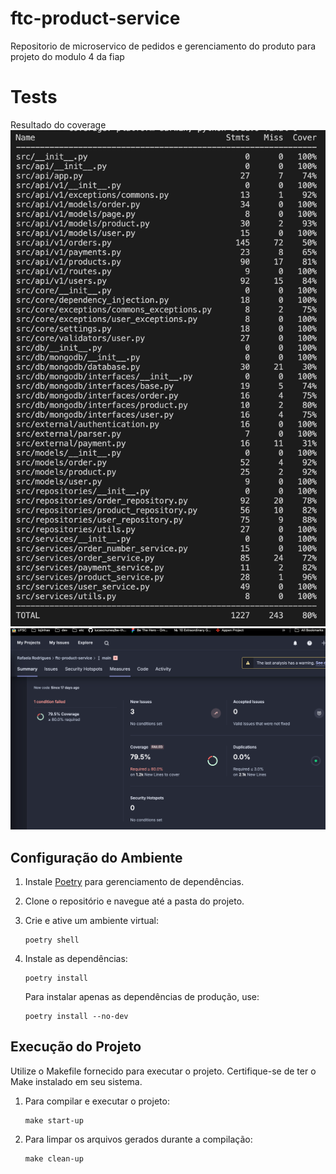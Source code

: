 # ftc-product-service

Repositorio de microservico de pedidos e gerenciamento do produto para projeto do modulo 4 da fiap

# Tests

Resultado do coverage
![Coverage Result](/docs/image.png)
![Sonar Result](/docs/Screenshot%202025-02-18%20at%2012.35.25.png)

## Configuração do Ambiente

1. Instale [Poetry](https://python-poetry.org/docs/) para gerenciamento de dependências.
2. Clone o repositório e navegue até a pasta do projeto.
3. Crie e ative um ambiente virtual:

   ```shell
   poetry shell
   ```

4. Instale as dependências:

   ```shell
   poetry install
   ```

   Para instalar apenas as dependências de produção, use:

   ```shell
   poetry install --no-dev
   ```

## Execução do Projeto

Utilize o Makefile fornecido para executar o projeto. Certifique-se de ter o Make instalado em seu sistema.

1. Para compilar e executar o projeto:

   ```shell
   make start-up
   ```

2. Para limpar os arquivos gerados durante a compilação:

   ```shell
   make clean-up
   ```
